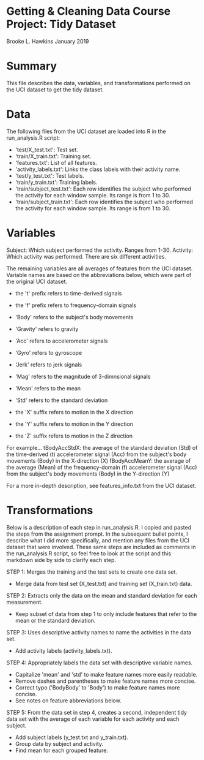 Getting & Cleaning Data Course Project: Tidy Dataset
====================================================
Brooke L. Hawkins
January 2019

Summary
=======
This file describes the data, variables, and transformations performed on the UCI dataset to get the tidy dataset.


Data
====
The following files from the UCI dataset are loaded into R in the run_analysis.R script:
- 'test/X_test.txt': Test set.
- 'train/X_train.txt': Training set.
- 'features.txt': List of all features.
- 'activity_labels.txt': Links the class labels with their activity name.
- 'test/y_test.txt': Test labels.
- 'train/y_train.txt': Training labels.
- 'train/subject_test.txt': Each row identifies the subject who performed the activity for each window sample. Its range is from 1 to 30.
- 'train/subject_train.txt': Each row identifies the subject who performed the activity for each window sample. Its range is from 1 to 30.


Variables
=========

Subject: Which subject performed the activity. Ranges from 1-30.
Activity: Which activity was performed. There are six different activities.

The remaining variables are all averages of features from the UCI dataset. Variable names are based on the abbreviations below, which were part of the original UCI dataset.

- the 't' prefix refers to time-derived signals
- the 'f' prefix refers to frequency-domain signals

- 'Body' refers to the subject's body movements
- 'Gravity' refers to gravity

- 'Acc' refers to accelerometer signals
- 'Gyro' refers to gyroscope

- 'Jerk' refers to jerk signals
- 'Mag' refers to the magnitude of 3-dimnsional signals

- 'Mean' refers to the mean
- 'Std' refers to the standard deviation

- the 'X' suffix refers to motion in the X direction
- the 'Y' suffix refers to motion in the Y direction
- the 'Z' suffix refers to motion in the Z direction

For example...
tBodyAccStdX: the average of the standard deviation (Std) of the time-derived (t) accelerometer signal (Acc) from the subject's body movements (Body) in the X-direction (X)
fBodyAccMeanY: the average of the average (Mean) of the frequency-domain (f) accelerometer signal (Acc) from the subject's body movements (Body) in the Y-direction (Y)

For a more in-depth description, see features_info.txt from the UCI dataset.


Transformations
===============
Below is a description of each step in run_analysis.R. I copied and pasted the steps from the assignment prompt. In the subsequent bullet points, I describe what I did more specifically, and mention any files from the UCI dataset that were involved. These same steps are included as comments in the run_analysis.R script, so feel free to look at the script and this markdown side by side to clarify each step.

STEP 1: Merges the training and the test sets to create one data set.
- Merge data from test set (X_test.txt) and training set (X_train.txt) data.

STEP 2: Extracts only the data on the mean and standard deviation for
each measurement.
- Keep subset of data from step 1 to only include features that refer to the mean or the standard deviation.

STEP 3: Uses descriptive activity names to name the activities in the data set.
- Add activity labels (activity_labels.txt).

STEP 4: Appropriately labels the data set with descriptive variable names.
- Capitalize 'mean' and 'std' to make feature names more easily readable.
- Remove dashes and parentheses to make feature names more concise.
- Correct typo ('BodyBody' to 'Body') to make feature names more concise.
- See notes on feature abbreviations below.

STEP 5: From the data set in step 4, creates a second, independent tidy data 
set with the average of each variable for each activity and each subject.
- Add subject labels (y_test.txt and y_train.txt).
- Group data by subject and activity.
- Find mean for each grouped feature.
